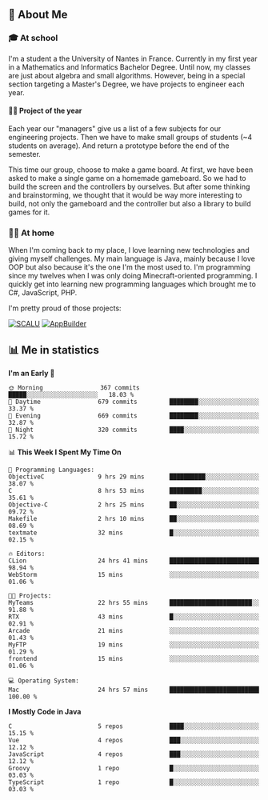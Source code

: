## 👀 About Me

### 🎓 At school

I'm a student a the University of Nantes in France. Currently in my first year in a Mathematics and Informatics Bachelor Degree. Until now, my classes are just about algebra and small algorithms. However, being in a special section targeting a Master's Degree, we have projects to engineer each year. 

#### 🔧🔬 Project of the year

Each year our "managers" give us a list of a few subjects for our engineering projects. Then we have to make small groups of students (~4 students on average). And return a prototype before the end of the semester.

This time our group, choose to make a game board. At first, we have been asked to make a single game on a homemade gameboard. So we had to build the screen and the controllers by ourselves. 
But after some thinking and brainstorming, we thought that it would be way more interesting to build, not only the gameboard and the controller but also a library to build games for it.

### 👨‍💻 At home

When I'm coming back to my place, I love learning new technologies and giving myself challenges. My main language is Java, mainly because I love OOP but also because it's the one I'm the most used to. I'm programming since my twelves when I was only doing Minecraft-oriented programming.  I quickly get into learning new programming languages which brought me to C#, JavaScript, PHP. 

I'm pretty proud of those projects:

[![SCALU](https://github-readme-stats.vercel.app/api/pin?username=renardfute&repo=SCALU)](https://github.com/renardfute/scalu)
[![AppBuilder](https://github-readme-stats.vercel.app/api/pin?username=pulsedev2&repo=AppBuilder)](https://github.com/pulsedev2/AppBuilder)

## 📊 Me in statistics
<!--START_SECTION:waka-->
**I'm an Early 🐤** 

```text
🌞 Morning                367 commits         █████░░░░░░░░░░░░░░░░░░░░   18.03 % 
🌆 Daytime                679 commits         ████████░░░░░░░░░░░░░░░░░   33.37 % 
🌃 Evening                669 commits         ████████░░░░░░░░░░░░░░░░░   32.87 % 
🌙 Night                  320 commits         ████░░░░░░░░░░░░░░░░░░░░░   15.72 % 
```


📊 **This Week I Spent My Time On** 

```text
💬 Programming Languages: 
ObjectiveC               9 hrs 29 mins       ██████████░░░░░░░░░░░░░░░   38.07 % 
C                        8 hrs 53 mins       █████████░░░░░░░░░░░░░░░░   35.61 % 
Objective-C              2 hrs 25 mins       ██░░░░░░░░░░░░░░░░░░░░░░░   09.72 % 
Makefile                 2 hrs 10 mins       ██░░░░░░░░░░░░░░░░░░░░░░░   08.69 % 
textmate                 32 mins             █░░░░░░░░░░░░░░░░░░░░░░░░   02.15 % 

🔥 Editors: 
CLion                    24 hrs 41 mins      █████████████████████████   98.94 % 
WebStorm                 15 mins             ░░░░░░░░░░░░░░░░░░░░░░░░░   01.06 % 

🐱‍💻 Projects: 
MyTeams                  22 hrs 55 mins      ███████████████████████░░   91.88 % 
RTX                      43 mins             █░░░░░░░░░░░░░░░░░░░░░░░░   02.91 % 
Arcade                   21 mins             ░░░░░░░░░░░░░░░░░░░░░░░░░   01.43 % 
MyFTP                    19 mins             ░░░░░░░░░░░░░░░░░░░░░░░░░   01.29 % 
frontend                 15 mins             ░░░░░░░░░░░░░░░░░░░░░░░░░   01.06 % 

💻 Operating System: 
Mac                      24 hrs 57 mins      █████████████████████████   100.00 % 
```

**I Mostly Code in Java** 

```text
C                        5 repos             ████░░░░░░░░░░░░░░░░░░░░░   15.15 % 
Vue                      4 repos             ███░░░░░░░░░░░░░░░░░░░░░░   12.12 % 
JavaScript               4 repos             ███░░░░░░░░░░░░░░░░░░░░░░   12.12 % 
Groovy                   1 repo              █░░░░░░░░░░░░░░░░░░░░░░░░   03.03 % 
TypeScript               1 repo              █░░░░░░░░░░░░░░░░░░░░░░░░   03.03 % 
```




<!--END_SECTION:waka-->
